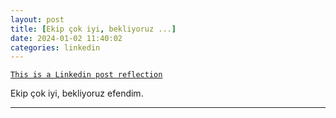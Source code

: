 ```yaml
---
layout: post
title: [Ekip çok iyi, bekliyoruz ...]
date: 2024-01-02 11:40:02
categories: linkedin
---
```


[`This is a Linkedin post reflection`](https://www.linkedin.com/feed/update/urn:li:activity:7147914433883799552)

Ekip çok iyi, bekliyoruz efendim.

<hr>
<div class="row mt-3">

</div>
